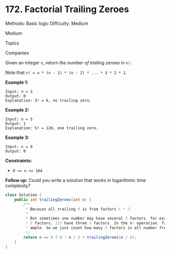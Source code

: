 # 172. Factorial Trailing Zeroes

Methods: Basic logic
Difficulty: Medium

Medium

Topics

Companies

Given an integer `n`, return *the number of trailing zeroes in* `n!`.

Note that `n! = n * (n - 1) * (n - 2) * ... * 3 * 2 * 1`.

**Example 1:**

```
Input: n = 3
Output: 0
Explanation: 3! = 6, no trailing zero.

```

**Example 2:**

```
Input: n = 5
Output: 1
Explanation: 5! = 120, one trailing zero.

```

**Example 3:**

```
Input: n = 0
Output: 0

```

**Constraints:**

- `0 <= n <= 104`

**Follow up:** Could you write a solution that works in logarithmic time complexity?

```java
class Solution {
    public int trailingZeroes(int n) {
        /**
         * Because all trailing 0 is from factors 5 * 2.
         * 
         * But sometimes one number may have several 5 factors, for example, 25 have two
         * 5 factors, 125 have three 5 factors. In the n! operation, factors 2 is always
         * ample. So we just count how many 5 factors in all number from 1 to n.
         */
        return n == 0 ? 0 : n / 5 + trailingZeroes(n / 5);
    }
}
```